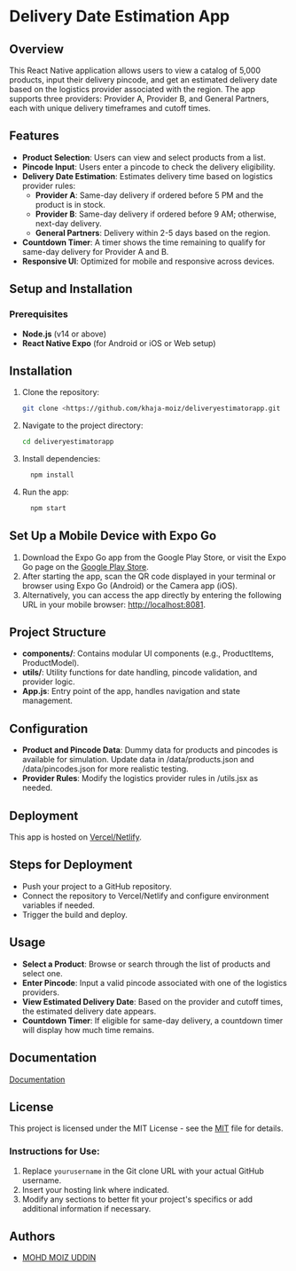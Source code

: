 # Delivery Date Estimation App

## Overview
This React Native application allows users to view a catalog of 5,000 products, input their delivery pincode, and get an estimated delivery date based on the logistics provider associated with the region. The app supports three providers: Provider A, Provider B, and General Partners, each with unique delivery timeframes and cutoff times. 


## Features
- **Product Selection**: Users can view and select products from a list.
- **Pincode Input**: Users enter a pincode to check the delivery eligibility.
- **Delivery Date Estimation**: Estimates delivery time based on logistics provider rules:
  - **Provider A**: Same-day delivery if ordered before 5 PM and the product is in stock.
  - **Provider B**: Same-day delivery if ordered before 9 AM; otherwise, next-day delivery.
  - **General Partners**: Delivery within 2-5 days based on the region.
- **Countdown Timer**: A timer shows the time remaining to qualify for same-day delivery for Provider A and B.
- **Responsive UI**: Optimized for mobile and responsive across devices.

## Setup and Installation

### Prerequisites

- **Node.js** (v14 or above)
- **React Native Expo** (for Android or iOS or Web setup)

## Installation

1. Clone the repository:
   ```bash
   git clone <https://github.com/khaja-moiz/deliveryestimatorapp.git

2. Navigate to the project directory:
   ```bash
   cd deliveryestimatorapp

3. Install dependencies:
   ```bash
     npm install

4. Run the app:
    ```bash
      npm start

## Set Up a Mobile Device with Expo Go
1. Download the Expo Go app from the Google Play Store, or visit the Expo Go page on the [Google Play Store](https://play.google.com/store/apps/details?id=host.exp.exponent&referrer=docs).
2. After starting the app, scan the QR code displayed in your terminal or browser using Expo Go (Android) or the Camera app (iOS).
3. Alternatively, you can access the app directly by entering the following URL in your mobile browser: [http://localhost:8081](http://localhost:8081).


## Project Structure
- **components/**: Contains modular UI components (e.g., ProductItems, ProductModel).
- **utils/**: Utility functions for date handling, pincode validation, and provider logic.
- **App.js**: Entry point of the app, handles navigation and state management.

## Configuration
-  **Product and Pincode Data**: Dummy data for products and pincodes is available for simulation. Update data in /data/products.json and /data/pincodes.json for more realistic testing.
-  **Provider Rules**: Modify the logistics provider rules in /utils.jsx as needed.

## Deployment
This app is hosted on [Vercel/Netlify](https://vercel.app).

## Steps for Deployment
- Push your project to a GitHub repository.
- Connect the repository to Vercel/Netlify and configure environment variables if needed.
- Trigger the build and deploy.

## Usage
- **Select a Product**: Browse or search through the list of products and select one.
- **Enter Pincode**: Input a valid pincode associated with one of the logistics providers.
- **View Estimated Delivery Date**: Based on the provider and cutoff times, the estimated delivery date appears.
- **Countdown Timer**: If eligible for same-day delivery, a countdown timer will display how much time remains.

## Documentation

[Documentation](https://d8it4huxumps7.cloudfront.net/uploads/submissions_case/67165cb4e0f7e_Clinikally_Coding_Case.pdf)
## License

This project is licensed under the MIT License - see the [MIT](https://choosealicense.com/licenses/mit/) file for details.


### Instructions for Use:
1. Replace `yourusername` in the Git clone URL with your actual GitHub username.
2. Insert your hosting link where indicated.
3. Modify any sections to better fit your project's specifics or add additional information if necessary.


## Authors

- [MOHD MOIZ UDDIN](https://github.com/khaja-moiz)